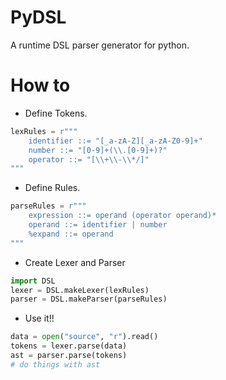 PyDSL
=====

A runtime DSL parser generator for python.

How to
====

* Define Tokens.
```python
lexRules = r"""
    identifier ::= "[_a-zA-Z][_a-zA-Z0-9]+"
    number ::= "[0-9]+(\\.[0-9]+)?"
    operator ::= "[\\+\\-\\*/]"
"""
```
* Define Rules.
```python
parseRules = r"""
    expression ::= operand (operator operand)*
    operand ::= identifier | number
    %expand ::= operand
"""
```
* Create Lexer and Parser
```python
import DSL
lexer = DSL.makeLexer(lexRules)
parser = DSL.makeParser(parseRules)
```
* Use it!!
```python
data = open("source", "r").read()
tokens = lexer.parse(data)
ast = parser.parse(tokens)
# do things with ast
```
